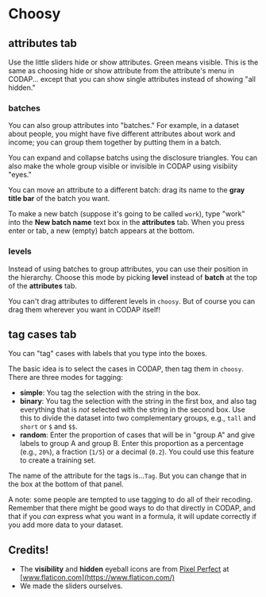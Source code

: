 # Choosy

## attributes tab

Use the little sliders hide or show attributes. Green means visible.
This is the same as choosing hide or show attribute from the attribute's menu in CODAP...
except that you can show single attributes instead of showing "all hidden."

### batches
You can also group attributes into "batches."
For example, in a dataset about people, 
you might have five different attributes about work and income;
you can group them together by putting them in a batch.

You can expand and collapse batchs using the disclosure triangles. 
You can also make the whole group visible or invisible in CODAP using visibiity "eyes."

You can move an attribute to a different batch: 
drag its name to the **gray title bar** of the batch you want.

To make a new batch (suppose it's going to be called `work`), 
type "work" into the **New batch name** text box in the **attributes** tab. 
When you press enter or tab, a new (empty) batch appears at the bottom.


### levels
Instead of using batches to group attributes, you can use their position in the hierarchy.
Choose this mode by picking **level** instead of **batch** at the top of the **attributes** tab.

You can't drag attributes to different levels in `choosy`. 
But of course you can drag them wherever you want in CODAP itself!

## tag cases tab

You can "tag" cases with labels that you type into the boxes.

The basic idea is to select the cases in CODAP, then tag them in `choosy`. There are three modes for tagging:

* **simple**: You tag the selection with the string in the box.
* **binary**: You tag the selection with the string in the first box, and also tag everything that is *not* selected with the string in the second box.
Use this to divide the dataset into two complementary groups, e.g., `tall` and `short` or `$` and `$$`.
* **random**: Enter the proportion of cases that will be in "group A" and give labels to group A and group B. 
Enter this proportion as a percentage (e.g., `20%`), a fraction (`1/5`) or a decimal (`0.2`).
  You could use this feature to create a training set.

The name of the attribute for the tags is...`Tag`. 
But you can change that in the box at the bottom of that panel.

A note: some people are tempted to use tagging to do all of their recoding. 
Remember that there might be good ways to do that directly in CODAP,
and that if you _can_ express what you want in a formula,
it will update correctly if you add more data to your dataset.

## Credits!

* The **visibility** and **hidden** eyeball icons are from [Pixel Perfect](https://www.flaticon.com/authors/pixel-perfect) at [www.flaticon.com](https://www.flaticon.com/)
* We made the sliders ourselves.